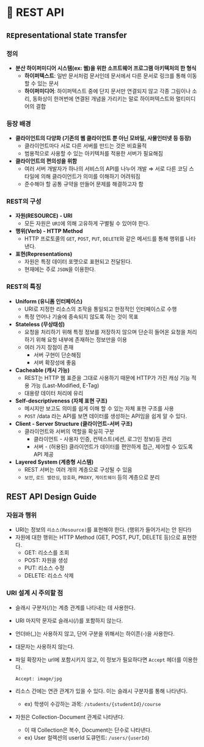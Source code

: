 # 🤝 **REST API**

## **`RE`presentational `S`tate `T`ransfer**

### **정의**

- **분산 하이퍼미디어 시스템(ex: 웹)을 위한 소프트웨어 프로그램 아키텍처의 한 형식**
    - **하이퍼텍스트**: 일반 문서처럼 문서인데 문서에서 다른 문서로 링크를 통해 이동할 수 있는 문서
    - **하이퍼미디어**: 하이퍼텍스트 중에 단지 문서만 연결되지 않고 각종 그림이나 소리, 동화상이 한꺼번에 연결된 개념을 가리키는 말로 하이퍼텍스트와 멀티미디어의 결합

### **등장 배경**

- **클라이언트의 다양화 (기존의 웹 클라이언트 뿐 아닌 모바일, 사물인터넷 등 등장)**
    - 클라이언트마다 서로 다른 서버를 만드는 것은 비효율적
    - 범용적으로 사용할 수 있는 아키텍처를 적용한 서버가 필요해짐
- **클라이언트의 편의성을 위함**
    - 여러 서버 개발자가 하나의 서비스의 API를 나누어 개발
    ⇒ 서로 다른 코딩 스타일에 의해 클라이언트가 의미를 이해하기 어려워짐
    - 준수해야 할 공통 규약을 만들어 문제를 해결하고자 함

### **REST의 구성**

- **자원(RESOURCE) - URI**
    - 모든 자원은 `URI`에 의해 고유하게 구별될 수 있어야 한다.
- **행위(Verb) - HTTP Method**
    - HTTP 프로토콜의 `GET`, `POST`, `PUT`, `DELETE`와 같은 메서드를 통해 행위를 나타낸다.
- **표현(Representations)**
    - 자원은 특정 데이터 포맷으로 표현되고 전달된다.
    - 현재에는 주로 `JSON`을 이용한다.

### **REST의 특징**

- **Uniform (유니폼 인터페이스)**
    - URI로 지정한 리소스의 조작을 통일되고 한정적인 인터페이스로 수행
    - 특정 언어나 기술에 종속되지 않도록 하는 것이 목표
- **Stateless (무상태성)**
    - 요청을 처리하기 위해 특정 정보를 저장하지 않으며 단순히 들어온 요청을 처리하기 위해 요청 내부에 존재하는 정보만을 이용
    - 여러 가지 장점이 존재
        - 서버 구현이 단순해짐
        - 서버 확장성에 좋음
- **Cacheable (캐시 가능)**
    - REST는 HTTP 웹 표준을 그대로 사용하기 때문에 HTTP가 가진 캐싱 기능 적용 가능
    (Last-Modified, E-Tag)
    - 대용량 데이터 처리에 유리
- **Self-descriptiveness (자체 표현 구조)**
    - 메시지만 보고도 의미를 쉽게 이해 할 수 있는 자체 표현 구조를 사용
    - `POST` /data 라는 API를 보면 데이터를 생성하는 API임을 쉽게 알 수 있다.
- **Client - Server Structure (클라이언트-서버 구조)**
    - 클라이언트와 서버의 역할을 확실히 구분
        - 클라이언트 - 사용자 인증, 컨텍스트(세션, 로그인 정보)등 관리
        - 서버 - (허용된) 클라이언트가 데이터를 편안하게 접근, 제어할 수 있도록 API 제공
- **Layered System (계층형 시스템)**
    - REST 서버는 여러 개의 계층으로 구성될 수 있음
    - `보안`, `로드 밸런싱`, `암호화`, `PROXY`, `게이트웨이` 등의 계층으로 분리

## **REST API Design Guide**

### **자원과 행위**

- URI는 정보의 `리소스(Resource)`를 표현해야 한다. (행위가 들어가서는 안 된다!)
- 자원에 대한 행위는 HTTP Method (GET, POST, PUT, DELETE 등)으로 표현한다.
    - GET: 리소스를 조회
    - POST: 자원을 생성
    - PUT: 리소스 수정
    - DELETE: 리소스 삭제

### **URI 설계 시 주의할 점**

- 슬래시 구분자(/)는 계층 관계를 나타내는 데 사용한다.
- URI 마지막 문자로 슬래시(/)를 포함하지 않는다.
- 언더바(_)는 사용하지 않고, 단어 구분을 위해서는 하이픈(-)을 사용한다.
- 대문자는 사용하지 않는다.
- 파일 확장자는 url에 포함시키지 않고, 이 정보가 필요하다면 `Accept` 헤더를 이용한다.
    
    ```
    Accept: image/jpg
    ```
    
- 리소스 간에는 연관 관계가 있을 수 있다. 이는 슬래시 구분자를 통해 나타낸다.
    - ex) 학생이 수강하는 과목: `/students/{studentId}/course`
- 자원은 Collection-Document 관계로 나타낸다.
    - 이 때 Collection은 복수, Document는 단수로 나타낸다.
    - ex) User 컬렉션의 userId 도큐먼트: `/users/{userId}`
